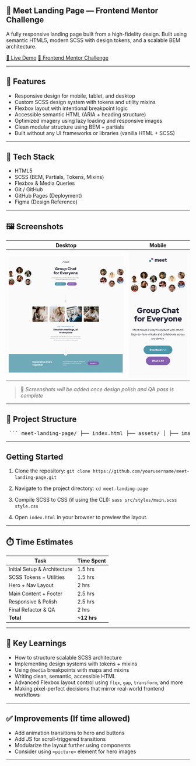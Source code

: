 ## 🎨 Meet Landing Page — Frontend Mentor Challenge

A fully responsive landing page built from a high-fidelity design.
Built using semantic HTML5, modern SCSS with design tokens, and a scalable BEM architecture.

[🔗 Live Demo](https://kellenkjames.github.io/meet-landing-page/)
[🎯 Frontend Mentor Challenge](https://www.frontendmentor.io/challenges/meet-landing-page-rbTDS6OUR)

---

## 🚀 Features

- Responsive design for mobile, tablet, and desktop
- Custom SCSS design system with tokens and utility mixins
- Flexbox layout with intentional breakpoint logic
- Accessible semantic HTML (ARIA + heading structure)
- Optimized imagery using lazy loading and responsive images
- Clean modular structure using BEM + partials
- Built without any UI frameworks or libraries (vanilla HTML + SCSS)

---

## 🧱 Tech Stack

- HTML5
- SCSS (BEM, Partials, Tokens, Mixins)
- Flexbox & Media Queries
- Git / GitHub
- GitHub Pages (Deployment)
- Figma (Design Reference)

---

## 🖼️ Screenshots

| Desktop                                                 | Mobile                                                |
| ------------------------------------------------------- | ----------------------------------------------------- |
| ![Desktop Screenshot](./assets/screenshots/desktop.png) | ![Mobile Screenshot](./assets/screenshots/mobile.png) |

> 📸 _Screenshots will be added once design polish and QA pass is complete_

---

## 📁 Project Structure

<pre> ``` meet-landing-page/ ├── index.html ├── assets/ │ ├── images/ │ ├── fonts/ │ └── screenshots/ ├── src/ │ └── styles/ │ ├── abstracts/ # Design tokens, mixins, breakpoints │ ├── base/ # Reset + global styles │ ├── components/ # Reusable UI blocks (buttons, images) │ ├── layout/ # Page-level sections (nav, hero, footer) │ └── main.scss # Master SCSS import file ├── style.css # Compiled output └── README.md ``` </pre>

---

## Getting Started

1. Clone the repository:
   `git clone https://github.com/yourusername/meet-landing-page.git`

2. Navigate to the project directory:
   `cd meet-landing-page`

3. Compile SCSS to CSS (if using the CLI):
   `sass src/styles/main.scss style.css`

4. Open `index.html` in your browser to preview the layout.

---

## ⏱️ Time Estimates

| Task                         | Time Spent  |
| ---------------------------- | ----------- |
| Initial Setup & Architecture | 1.5 hrs     |
| SCSS Tokens + Utilities      | 1.5 hrs     |
| Hero + Nav Layout            | 2 hrs       |
| Main Content + Footer        | 2.5 hrs     |
| Responsive & Polish          | 2.5 hrs     |
| Final Refactor & QA          | 2 hrs       |
| **Total**                    | **~12 hrs** |

---

## 🧠 Key Learnings

- How to structure scalable SCSS architecture
- Implementing design systems with tokens + mixins
- Using `@media` breakpoints with maps and mixins
- Writing clean, semantic, accessible HTML
- Advanced Flexbox layout control using `flex`, `gap`, `transform`, and more
- Making pixel-perfect decisions that mirror real-world frontend workflows

---

## ✅ Improvements (If time allowed)

- Add animation transitions to hero and buttons
- Add JS for scroll-triggered transitions
- Modularize the layout further using components
- Consider using `<picture>` element for hero images

---
